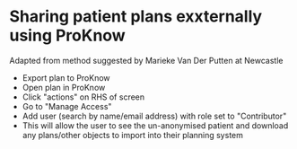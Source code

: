 # Sharing patient plans exxternally using ProKnow

Adapted from method suggested by Marieke Van Der Putten at Newcastle
 
- Export plan to ProKnow
- Open plan in ProKnow
- Click "actions" on RHS of screen
- Go to "Manage Access"
- Add user (search by name/email address) with role set to "Contributor"
- This will allow the user to see the un-anonymised patient and download any plans/other objects to import into their planning system

